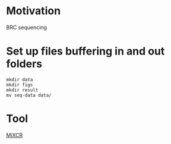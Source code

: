 # Motivation
BRC sequencing
# Set up files buffering in and out folders
```
mkdir data
mkdir figs
mkdir result
mv seq-data data/
```
# Tool
[MiXCR](https://mixcr.com/)
